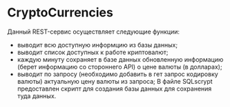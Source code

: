 # CryptoCurrencies
Данный REST-сервис осуществляет следующие функции:
- выводит всю доступную информцию из базы данных;
- выводит список доступных к работе криптовалют;
- каждую минуту сохраняет в базе данных обновленную информацию (берет информацию со стороннего API) о цене валюты (в долларах);
- выводит по запросу (необходимо добавить в гет запрос кодировку валюты) актуальную цену валюты из запроса;
В файле SQLscrypt предоставлен скрипт для создания базы данных для сохранения туда данных.
